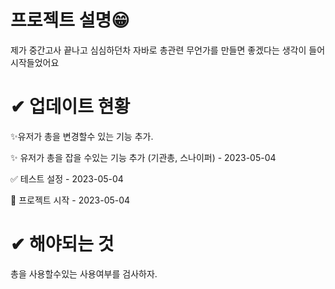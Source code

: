 # 프로젝트 설명😁

제가 중간고사 끝나고 심심하던차 자바로 총관련 무언가를 만들면 좋겠다는 생각이 들어 시작들었어요

  

# ✔ 업데이트 현황 

:sparkles:유저가 총을 변경할수 있는 기능 추가.

:sparkles: 유저가 총을 잡을 수있는 기능 추가 (기관총, 스나이퍼) - 2023-05-04

:white_check_mark: 테스트 설정 - 2023-05-04

:tada: 프로젝트 시작 - 2023-05-04



# ✔ 해야되는 것

총을 사용할수있는 사용여부를 검사하자.

